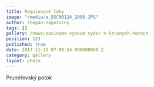 ```yaml
---
title: Regulované toky
image: "/media/a_DSCN0124_2000.JPG"
author: stepan-zapotocny
tags: []
gallery: /news/zaciname-vyzkum-vyder-v-krusnych-horach
position: 123
published: true
date: 2017-11-13 07:00:24.000000000 Z
category: gallery
layout: photo
---
```

Prunéřovský potok
